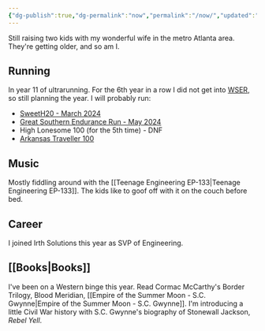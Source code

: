 ```yaml
---
{"dg-publish":true,"dg-permalink":"now","permalink":"/now/","updated":"2024-08-25T08:29:01.185-04:00"}
---
```


Still raising two kids with my wonderful wife in the metro Atlanta area. They're getting older, and so am I. 
## Running

In year 11 of ultrarunning. For the 6th year in a row I did not get into [WSER](wser.org), so still planning the year. I will probably run:

- [SweetH20 - March 2024](https://ultrasignup.com/results_event.aspx?did=109964#id712633)
- [Great Southern Endurance Run - May 2024](https://ultrasignup.com/results_event.aspx?did=109797#id712633)
- High Lonesome 100 (for the 5th time) - DNF
- [Arkansas Traveller 100](http://www.runarkansas.com/AT100/ATmain.php)
## Music

Mostly fiddling around with the [[Teenage Engineering EP-133\|Teenage Engineering EP-133]]. The kids like to goof off with it on the couch before bed. 
## Career

I joined Irth Solutions this year as SVP of Engineering. 
## [[Books\|Books]]

I've been on a Western binge this year. Read Cormac McCarthy's Border Trilogy, Blood Meridian, [[Empire of the Summer Moon - S.C. Gwynne\|Empire of the Summer Moon - S.C. Gwynne]]. I'm introducing a little Civil War history with S.C. Gwynne's biography of Stonewall Jackson, *Rebel Yell*. 